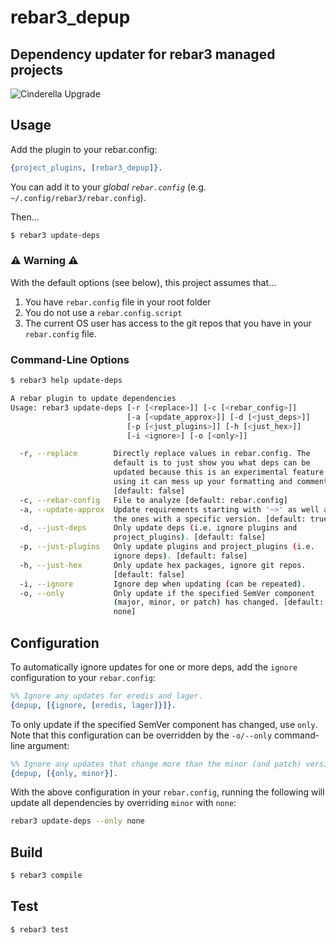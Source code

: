# rebar3_depup
## Dependency updater for rebar3 managed projects

![Cinderella Upgrade](https://media1.tenor.com/images/5d0c66a25a24f1c89936b90ea54ac41a/tenor.gif?itemid=13582416)

## Usage

Add the plugin to your rebar.config:

```erlang
{project_plugins, [rebar3_depup]}.
```

You can add it to your _global `rebar.config`_ (e.g. `~/.config/rebar3/rebar.config`).

Then...

```bash
$ rebar3 update-deps
```

### ⚠️ Warning ⚠️
With the default options (see below), this project assumes that…
1. You have `rebar.config` file in your root folder
1. You do not use a `rebar.config.script`
1. The current OS user has access to the git repos that you have in your `rebar.config` file.

### Command-Line Options

```bash
$ rebar3 help update-deps

A rebar plugin to update dependencies
Usage: rebar3 update-deps [-r [<replace>]] [-c [<rebar_config>]]
                          [-a [<update_approx>]] [-d [<just_deps>]]
                          [-p [<just_plugins>]] [-h [<just_hex>]]
                          [-i <ignore>] [-o [<only>]]

  -r, --replace        Directly replace values in rebar.config. The 
                       default is to just show you what deps can be 
                       updated because this is an experimental feature and 
                       using it can mess up your formatting and comments. 
                       [default: false]
  -c, --rebar-config   File to analyze [default: rebar.config]
  -a, --update-approx  Update requirements starting with '~>' as well as 
                       the ones with a specific version. [default: true]
  -d, --just-deps      Only update deps (i.e. ignore plugins and 
                       project_plugins). [default: false]
  -p, --just-plugins   Only update plugins and project_plugins (i.e. 
                       ignore deps). [default: false]
  -h, --just-hex       Only update hex packages, ignore git repos. 
                       [default: false]
  -i, --ignore         Ignore dep when updating (can be repeated).
  -o, --only           Only update if the specified SemVer component 
                       (major, minor, or patch) has changed. [default: 
                       none]
```

## Configuration

To automatically ignore updates for one or more deps, add the `ignore` configuration to your `rebar.config`:

```erlang
%% Ignore any updates for eredis and lager.
{depup, [{ignore, [eredis, lager]}]}.
```

To only update if the specified SemVer component has changed, use `only`. Note that this configuration can
be overridden by the `-o/--only` command-line argument:

```erlang
%% Ignore any updates that change more than the minor (and patch) version of any dependency.
{depup, [{only, minor}].
```

With the above configuration in your `rebar.config`, running the following will update all dependencies by overriding `minor` with `none`:

```bash
rebar3 update-deps --only none
```

## Build

```bash
$ rebar3 compile
```

## Test

```bash
$ rebar3 test
```
